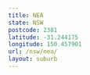 ```yaml
---
title: NEA
state: NSW
postcode: 2381
latitude: -31.244175
longitude: 150.457901
url: /nsw/nea/
layout: suburb
---
```

